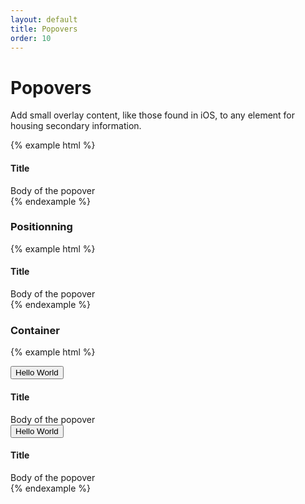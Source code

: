 ```yaml
---
layout: default
title: Popovers
order: 10
---
```


# Popovers

Add small overlay content, like those found in iOS, to any element for housing secondary information.

{% example html %}
<div class="popover popover-bottom">
    <div class="popover-arrow"></div>
    <div class="popover-heading">
        <h4>Title</h4>
    </div>
    <div class="popover-body">
        Body of the popover
    </div>
</div>
{% endexample %}

### Positionning

{% example html %}
<div class="popover popover-top">
    <div class="popover-arrow"></div>
    <div class="popover-heading">
        <h4>Title</h4>
    </div>
    <div class="popover-body">
        Body of the popover
    </div>
</div>
{% endexample %}

### Container

{% example html %}
<div class="popover-container">
    <button class="btn">Hello World</button>
    <div class="popover popover-top">
        <div class="popover-arrow"></div>
        <div class="popover-heading">
            <h4>Title</h4>
        </div>
        <div class="popover-body">
            Body of the popover
        </div>
    </div>
</div>

<div class="popover-container">
    <button class="btn">Hello World</button>
    <div class="popover popover-bottom">
        <div class="popover-arrow"></div>
        <div class="popover-heading">
            <h4>Title</h4>
        </div>
        <div class="popover-body">
            Body of the popover
        </div>
    </div>
</div>
{% endexample %}

